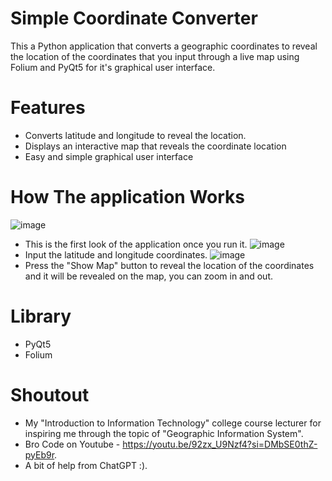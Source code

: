 # Simple Coordinate Converter
This a Python application that converts a geographic coordinates to reveal the location of the coordinates that you input through a live map using Folium and PyQt5 for it's graphical user interface.

# Features
- Converts latitude and longitude to reveal the location.
- Displays an interactive map that reveals the coordinate location
- Easy and simple graphical user interface

# How The application Works
![image](https://github.com/user-attachments/assets/16c672d5-6d00-4ab5-afea-b1233dfc398a)
- This is the first look of the application once you run it.
![image](https://github.com/user-attachments/assets/f83aaaf3-3d4a-4047-b5cf-ae588a7973f2)
- Input the latitude and longitude coordinates.
![image](https://github.com/user-attachments/assets/bea47fd6-2793-4726-a82b-1c4592859770)
- Press the "Show Map" button to reveal the location of the coordinates and it will be revealed on the map, you can zoom in and out.

# Library
- PyQt5
- Folium

# Shoutout
- My "Introduction to Information Technology" college course lecturer for inspiring me through the topic of "Geographic Information System".
- Bro Code on Youtube - https://youtu.be/92zx_U9Nzf4?si=DMbSE0thZ-pyEb9r.
- A bit of help from ChatGPT :).
